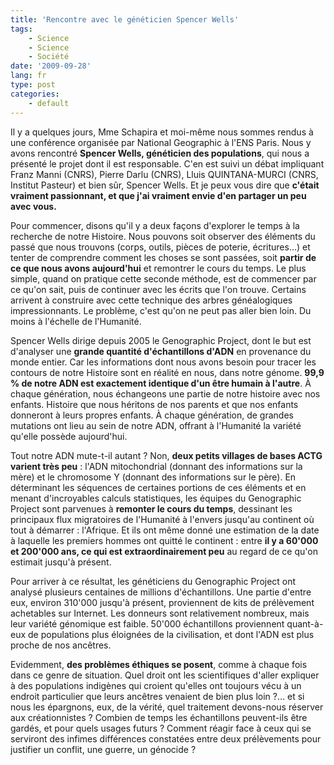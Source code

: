 ```yaml
---
title: 'Rencontre avec le généticien Spencer Wells'
tags:
    - Science
    - Science
    - Société
date: '2009-09-28'
lang: fr
type: post
categories:
    - default
---
```


Il y a quelques jours, Mme Schapira et moi-même nous sommes rendus à une conférence organisée par National Geographic à l'ENS Paris. Nous y avons rencontré **Spencer Wells, généticien des populations**, qui nous a présenté le projet dont il est responsable. C'en est suivi un débat impliquant Franz Manni (CNRS), Pierre Darlu (CNRS), Lluis QUINTANA-MURCI (CNRS, Institut Pasteur) et bien sûr, Spencer Wells. Et je peux vous dire que **c'était vraiment passionnant, et que j'ai vraiment envie d'en partager un peu avec vous.**

Pour commencer, disons qu'il y a deux façons d'explorer le temps à la recherche de notre Histoire. Nous pouvons soit observer des éléments du passé que nous trouvons (corps, outils, pièces de poterie, écritures…) et tenter de comprendre comment les choses se sont passées, soit **partir de ce que nous avons aujourd'hui** et remontrer le cours du temps. Le plus simple, quand on pratique cette seconde méthode, est de commencer par ce qu'on sait, puis de continuer avec les écrits que l'on trouve. Certains arrivent à construire avec cette technique des arbres généalogiques impressionnants. Le problème, c'est qu'on ne peut pas aller bien loin. Du moins à l'échelle de l'Humanité.

Spencer Wells dirige depuis 2005 le Genographic Project, dont le but est d'analyser une **grande quantité d'échantillons d'ADN** en provenance du monde entier. Car les informations dont nous avons besoin pour tracer les contours de notre Histoire sont en réalité en nous, dans notre génome. **99,9 % de notre ADN est exactement identique d'un être humain à l'autre**. À chaque génération, nous échangeons une partie de notre histoire avec nos enfants. Histoire que nous héritons de nos parents et que nos enfants donneront à leurs propres enfants. À chaque génération, de grandes mutations ont lieu au sein de notre ADN, offrant à l'Humanité la variété qu'elle possède aujourd'hui.

Tout notre ADN mute-t-il autant&nbsp;? Non, **deux petits villages de bases ACTG varient très peu**&nbsp;: l'ADN mitochondrial (donnant des informations sur la mère) et le chromosome Y (donnant des informations sur le père). En déterminant les séquences de certaines portions de ces éléments et en menant d'incroyables calculs statistiques, les équipes du Genographic Project sont parvenues à **remonter le cours du temps**, dessinant les principaux flux migratoires de l'Humanité à l'envers jusqu'au continent où tout à démarrer&nbsp;: l'Afrique. Et ils ont même donné une estimation de la date à laquelle les premiers hommes ont quitté le continent&nbsp;: entre **il y a 60'000 et 200'000 ans, ce qui est extraordinairement peu** au regard de ce qu'on estimait jusqu'à présent.

Pour arriver à ce résultat, les généticiens du Genographic Project ont analysé plusieurs centaines de millions d'échantillons. Une partie d'entre eux, environ 310'000 jusqu'à présent, proviennent de kits de prélèvement achetables sur Internet. Les donneurs sont relativement nombreux, mais leur variété génomique est faible. 50'000 échantillons proviennent quant-à-eux de populations plus éloignées de la civilisation, et dont l'ADN est plus proche de nos ancêtres.

Evidemment, **des problèmes éthiques se posent**, comme à chaque fois dans ce genre de situation. Quel droit ont les scientifiques d'aller expliquer à des populations indigènes qui croient qu'elles ont toujours vécu à un endroit particulier que leurs ancêtres venaient de bien plus loin&nbsp;?… et si nous les épargnons, eux, de la vérité, quel traitement devons-nous réserver aux créationnistes&nbsp;? Combien de temps les échantillons peuvent-ils être gardés, et pour quels usages futurs&nbsp;? Comment réagir face à ceux qui se serviront des infimes différences constatées entre deux prélèvements pour justifier un conflit, une guerre, un génocide&nbsp;?